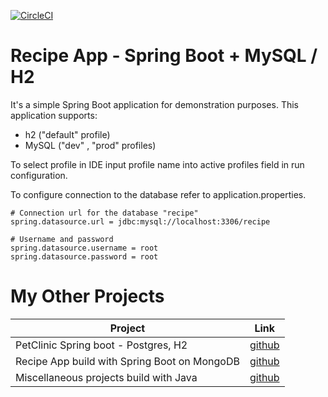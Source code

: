 [![CircleCI](https://circleci.com/gh/igorek1955/recipeapp-spring-mysql.svg?style=svg&circle-token=a68310d34c469f1397ecfb1c6244b55f51207a8c)](https://app.circleci.com/settings/project/github/igorek1955/recipeapp-spring-mysql)

# Recipe App - Spring Boot + MySQL / H2

It's a simple Spring Boot application for demonstration purposes.
This application supports:
- h2 ("default" profile)
- MySQL ("dev" , "prod" profiles)

To select profile in IDE input profile name into active profiles field in run configuration.

To configure connection to the database refer to application.properties. 
```
# Connection url for the database "recipe"
spring.datasource.url = jdbc:mysql://localhost:3306/recipe

# Username and password
spring.datasource.username = root
spring.datasource.password = root
```

# My Other Projects

| Project | Link |
|------|-------|
| PetClinic Spring boot - Postgres, H2 | [github](https://github.com/igorek1955/pet-clinic-springboot) |
| Recipe App build with Spring Boot on MongoDB |[github](https://github.com/igorek1955/recipeapp-spring-mongoDB) |
| Miscellaneous projects build with Java  | [github](https://github.com/igorek1955/little-projects) |
